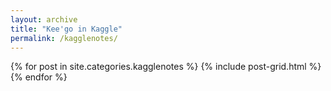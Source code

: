 ```yaml
---
layout: archive
title: "Kee'go in Kaggle"
permalink: /kagglenotes/
---
```


<div class="tiles">
{% for post in site.categories.kagglenotes %}
	{% include post-grid.html %}
{% endfor %}
</div><!-- /.tiles -->
